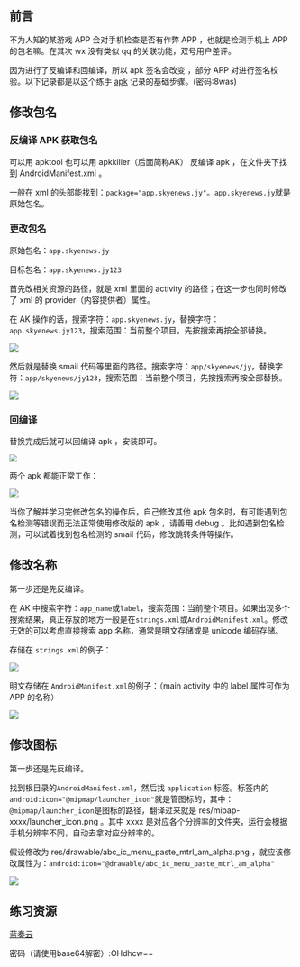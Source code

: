 ## 前言

不为人知的某游戏 APP 会对手机检查是否有作弊 APP ，也就是检测手机上 APP 的包名嘛。在其次 wx 没有类似 qq 的关联功能，双号用户差评。

因为进行了反编译和回编译，所以 apk 签名会改变 ，部分 APP 对进行签名校验。以下记录都是以这个练手 [apk](https://mrskye.lanzous.com/b0c8crdkd) 记录的基础步骤。(密码:8was)

## 修改包名

### 反编译 APK 获取包名

可以用 apktool 也可以用 apkkiller（后面简称AK） 反编译 apk ，在文件夹下找到 AndroidManifest.xml 。

一般在 xml 的头部能找到：``package="app.skyenews.jy"``。``app.skyenews.jy``就是原始包名。

### 更改包名

原始包名：``app.skyenews.jy``

目标包名：``app.skyenews.jy123``

首先改相关资源的路径，就是 xml 里面的 activity 的路径；在这一步也同时修改了 xml 的 provider（内容提供者）属性。

在 AK 操作的话，搜索字符：``app.skyenews.jy``，替换字符：``app.skyenews.jy123``，搜索范围：当前整个项目，先按搜索再按全部替换。

![](https://mrskye.cn-gd.ufileos.com/img/2020-05-15-O1pwTXLyhc7yw8pF.png)

然后就是替换 smail 代码等里面的路径。搜索字符：``app/skyenews/jy``，替换字符：``app/skyenews/jy123``，搜索范围：当前整个项目，先按搜索再按全部替换。

![](https://mrskye.cn-gd.ufileos.com/img/2020-05-15-IyLg2nSa3pnhN98S.png)

### 回编译

替换完成后就可以回编译 apk ，安装即可。

<img src="https://mrskye.cn-gd.ufileos.com/img/2020-05-15-p2CMskFMKDgjNSBv.png" style="zoom:80%;" />

两个 apk 都能正常工作：

![](https://mrskye.cn-gd.ufileos.com/img/2020-05-15-2a0IpF8VrQsHDynk.png)

当你了解并学习完修改包名的操作后，自己修改其他 apk 包名时，有可能遇到包名检测等错误而无法正常使用修改版的 apk ，请善用 debug 。比如遇到包名检测，可以试着找到包名检测的 smail 代码，修改跳转条件等操作。

## 修改名称

第一步还是先反编译。

在 AK 中搜索字符：``app_name``或``label``，搜索范围：当前整个项目。如果出现多个搜索结果，真正存放的地方一般是在``strings.xml``或``AndroidManifest.xml``。修改无效的可以考虑直接搜索 app 名称，通常是明文存储或是 unicode 编码存储。

存储在 ``strings.xml``的例子：

![](https://mrskye.cn-gd.ufileos.com/img/2020-05-15-TDXO60VemtrdEk5S.png)

明文存储在 ``AndroidManifest.xml``的例子：（main activity 中的 label 属性可作为 APP 的名称）

![](https://mrskye.cn-gd.ufileos.com/img/2020-05-15-5E7kQZ5hNgvgpkik.png)

## 修改图标

第一步还是先反编译。

找到根目录的``AndroidManifest.xml``，然后找 ``application`` 标签。标签内的``android:icon="@mipmap/launcher_icon"``就是管图标的，其中：``@mipmap/launcher_icon``是图标的路径，翻译过来就是 res/mipap-xxxx/launcher_icon.png 。其中 xxxx 是对应各个分辨率的文件夹，运行会根据手机分辨率不同，自动去拿对应分辨率的。

假设修改为 res/drawable/abc_ic_menu_paste_mtrl_am_alpha.png ，就应该修改属性为：``android:icon="@drawable/abc_ic_menu_paste_mtrl_am_alpha"``

![](https://mrskye.cn-gd.ufileos.com/img/2020-05-15-3HsKvhLprxdVGROn.png)

## 练习资源

[蓝奏云](https://mrskye.lanzous.com/b0c8crdkd)

密码（请使用base64解密）:OHdhcw==